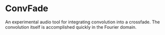 # ConvFade

An experimental audio tool for integrating convolution into a crossfade. The convolution itself is accomplished quickly in the Fourier domain.
